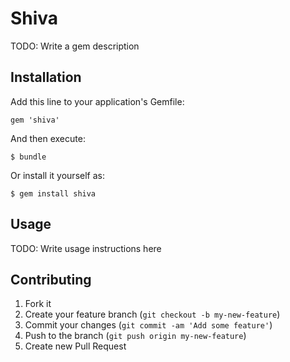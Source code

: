 # Shiva

TODO: Write a gem description

## Installation

Add this line to your application's Gemfile:

    gem 'shiva'

And then execute:

    $ bundle

Or install it yourself as:

    $ gem install shiva

## Usage

TODO: Write usage instructions here

## Contributing

1. Fork it
2. Create your feature branch (`git checkout -b my-new-feature`)
3. Commit your changes (`git commit -am 'Add some feature'`)
4. Push to the branch (`git push origin my-new-feature`)
5. Create new Pull Request
